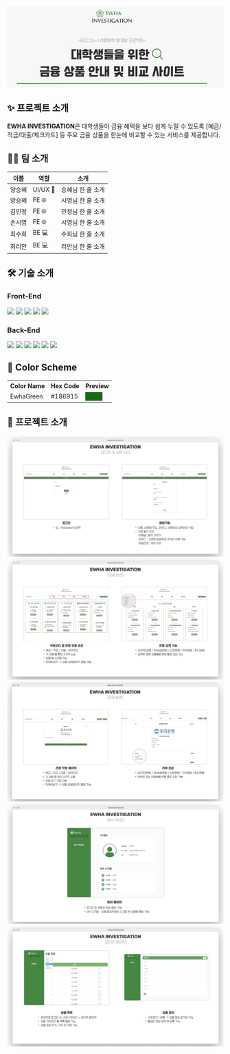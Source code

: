 <img src="images\ewhainvestigation.png" alt="ewhainvestigation">

## ✨ 프로젝트 소개
**EWHA INVESTIGATION**은 대학생들이 금융 혜택을 보다 쉽게 누릴 수 있도록 [예금/적금/대출/체크카드] 등 주요 금융 상품을 한눈에 비교할 수 있는 서비스를 제공합니다.

## 👨‍🍳 팀 소개

| 이름   | 역할       | 소개 |
| ------ | ---------- | ------------------------------------------------------------------ |
| 양승혜 | UI/UX 🎨 | 승혜님 한 줄 소개 |
| 양승혜 | FE 🌐     | 시영님 한 줄 소개 |
| 김민정| FE 🌐     | 민정님 한 줄 소개 |
| 손시영| FE 🌐     | 시영님 한 줄 소개 |
| 최수희| BE 💻     | 수희님 한 줄 소개  |
| 최리안| BE 💻     | 리안님 한 줄 소개  |

## 🛠️ 기술 소개

### Front-End
<img src="https://img.shields.io/badge/HTML-%23E34F26?style=flat&logo=HTML5&logoColor=white"> <img src="https://img.shields.io/badge/CSS-%231572B6?style=flat&logo=CSS3&logoColor=white"> <img src="https://img.shields.io/badge/styled components-DB7093?style=flat-square&logo=styled-components&logoColor=white"> <img src="https://img.shields.io/badge/React-%2361DAFB?style=flat&logo=React&logoColor=white"> <img src="https://img.shields.io/badge/Javascript-%23F7DF1E?style=flat&logo=Javascript&logoColor=white">

### Back-End
<img src="https://img.shields.io/badge/MySQL-%234479A1?style=flat&logo=MySQL&logoColor=white"> <img src="https://img.shields.io/badge/Springboot-%236DB33F?style=flat&logo=springboot&logoColor=white"> <img src="https://img.shields.io/badge/AmazonEC2-%23FF9900?style=flat&logo=AmazonEC2&logoColor=white"> <img src="https://img.shields.io/badge/Amazons3-%23569A31?style=flat&logo=AmazonS3&logoColor=white"> <img src="https://img.shields.io/badge/AmazonRDS-%23527FFF?style=flat&logo=AmazonRDS&logoColor=white"> <img src="https://img.shields.io/badge/Ubuntu-%23E95420?style=flat&logo=Ubuntu&logoColor=white">

## 🎨 Color Scheme

<table>
  <tr>
    <th>Color Name</th>
    <th>Hex Code</th>
    <th>Preview</th>
  </tr>
  <tr>
    <td>EwhaGreen</td>
    <td>#186915</td>
    <td><div style="width: 40px; height: 20px; background-color: #186915;"></div></td>
  </tr>
</table>



## 📌 프로젝트 소개
<p align = "center">
  <img src="images\로그인 및 회원가입.png" alt="로그인 및 회원가입">
  <img src="images\상품화면.png" alt="상품화면">
  <img src="images\리뷰화면.png" alt="리뷰화면">
  <img src="images\마이페이지.png" alt="마이페이지">
  <img src="images\관리자페이지.png" alt="관리자페이지">
</p>

